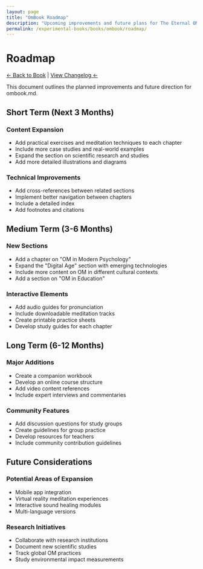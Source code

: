 ```yaml
---
layout: page
title: "OmBook Roadmap"
description: "Upcoming improvements and future plans for The Eternal OM"
permalink: /experimental-books/books/ombook/roadmap/
---
```


# Roadmap

[← Back to Book](/experimental-books/books/ombook/) | [View Changelog ←](/experimental-books/books/ombook/changelog/)

This document outlines the planned improvements and future direction for ombook.md.

## Short Term (Next 3 Months)

### Content Expansion
- Add practical exercises and meditation techniques to each chapter
- Include more case studies and real-world examples
- Expand the section on scientific research and studies
- Add more detailed illustrations and diagrams

### Technical Improvements
- Add cross-references between related sections
- Implement better navigation between chapters
- Include a detailed index
- Add footnotes and citations

## Medium Term (3-6 Months)

### New Sections
- Add a chapter on "OM in Modern Psychology"
- Expand the "Digital Age" section with emerging technologies
- Include more content on OM in different cultural contexts
- Add a section on "OM in Education"

### Interactive Elements
- Add audio guides for pronunciation
- Include downloadable meditation tracks
- Create printable practice sheets
- Develop study guides for each chapter

## Long Term (6-12 Months)

### Major Additions
- Create a companion workbook
- Develop an online course structure
- Add video content references
- Include expert interviews and commentaries

### Community Features
- Add discussion questions for study groups
- Create guidelines for group practice
- Develop resources for teachers
- Include community contribution guidelines

## Future Considerations

### Potential Areas of Expansion
- Mobile app integration
- Virtual reality meditation experiences
- Interactive sound healing modules
- Multi-language versions

### Research Initiatives
- Collaborate with research institutions
- Document new scientific studies
- Track global OM practices
- Study environmental impact measurements 